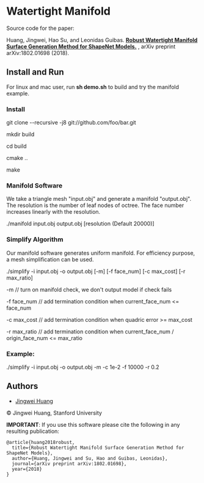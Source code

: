 # Watertight Manifold

Source code for the paper:

Huang, Jingwei, Hao Su, and Leonidas Guibas. [**Robust Watertight Manifold Surface Generation Method for ShapeNet Models.**](https://arxiv.org/abs/1802.01698) , arXiv preprint arXiv:1802.01698 (2018).

## Install and Run

For linux and mac user, run **sh demo.sh** to build and try the manifold example.

### Install

git clone --recursive -j8 git://github.com/foo/bar.git

mkdir build

cd build

cmake ..

make

### Manifold Software

We take a triangle mesh "input.obj" and generate a manifold "output.obj". The resolution is the number of leaf nodes of octree. The face number increases linearly with the resolution.

./manifold input.obj output.obj [resolution (Default 20000)]

### Simplify Algorithm

Our manifold software generates uniform manifold. For efficiency purpose, a mesh simplification can be used.

./simplify -i input.obj -o output.obj [-m] [-f face_num] [-c max_cost] [-r max_ratio]

-m 					// turn on manifold check, we don't output model if check fails

-f face_num 		// add termination condition when current_face_num <= face_num

-c max_cost			// add termination condition when quadric error >= max_cost

-r max_ratio		// add termination condition when current_face_num / origin_face_num <= max_ratio

### Example:

./simplify -i input.obj -o output.obj -m -c 1e-2 -f 10000 -r 0.2


## Authors
- [Jingwei Huang](mailto:jingweih@stanford.edu)

&copy; Jingwei Huang, Stanford University


**IMPORTANT**: If you use this software please cite the following in any resulting publication:
```
@article{huang2018robust,
  title={Robust Watertight Manifold Surface Generation Method for ShapeNet Models},
  author={Huang, Jingwei and Su, Hao and Guibas, Leonidas},
  journal={arXiv preprint arXiv:1802.01698},
  year={2018}
}
```

